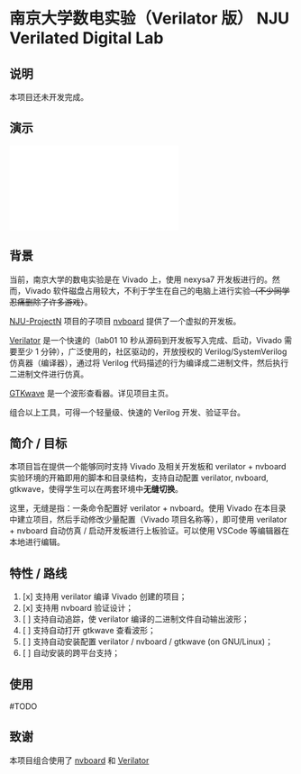 # 南京大学数电实验（Verilator 版） NJU Verilated Digital Lab

## 说明

本项目还未开发完成。

## 演示

<iframe src="//player.bilibili.com/player.html?bvid=BV1Lk4y1c7j4&page=1" scrolling="no" border="0" frameborder="no" framespacing="0" allowfullscreen="true"> </iframe>

## 背景

当前，南京大学的数电实验是在 Vivado 上，使用 nexysa7 开发板进行的。然而，Vivado 软件磁盘占用较大，不利于学生在自己的电脑上进行实验~~（不少同学忍痛删除了许多游戏）~~。

[NJU-ProjectN](https://github.com/NJU-ProjectN) 项目的子项目 [nvboard](https://github.com/NJU-ProjectN/nvboard) 提供了一个虚拟的开发板。

[Verilator](https://github.com/verilator/verilator) 是一个快速的（lab01 10 秒从源码到开发板写入完成、启动，Vivado 需要至少 1 分钟），广泛使用的，社区驱动的，开放授权的 Verilog/SystemVerilog 仿真器（编译器），通过将 Verilog 代码描述的行为编译成二进制文件，然后执行二进制文件进行仿真。

[GTKwave](https://gtkwave.sourceforge.net/) 是一个波形查看器。详见项目主页。

组合以上工具，可得一个轻量级、快速的 Verilog 开发、验证平台。

## 简介 / 目标

本项目旨在提供一个能够同时支持 Vivado 及相关开发板和 verilator + nvboard 实验环境的开箱即用的脚本和目录结构，支持自动配置 verilator, nvboard, gtkwave，使得学生可以在两套环境中**无缝切换**。

这里，无缝是指：一条命令配置好 verilator + nvboard。使用 Vivado 在本目录中建立项目，然后手动修改少量配置（Vivado 项目名称等），即可使用 verilator + nvboard 自动仿真 / 启动开发板进行上板验证。可以使用 VSCode 等编辑器在本地进行编辑。

## 特性 / 路线

1. [x] 支持用 verilator 编译 Vivado 创建的项目；
2. [x] 支持用 nvboard 验证设计；
3. [ ] 支持自动追踪，使 verilator 编译的二进制文件自动输出波形；
4. [ ] 支持自动打开 gtkwave 查看波形；
5. [ ] 支持自动安装配置 verilator / nvboard / gtkwave (on GNU/Linux)；
6. [ ] 自动安装的跨平台支持；

## 使用

#TODO

## 致谢

本项目组合使用了 [nvboard](https://github.com/NJU-ProjectN/nvboard) 和 [Verilator](https://github.com/verilator/verilator) 
